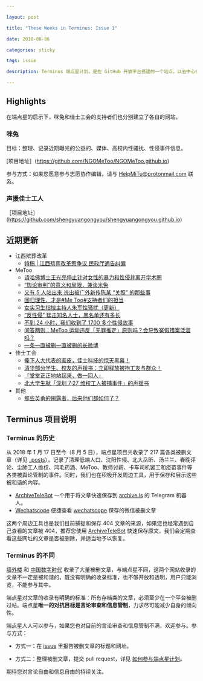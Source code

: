 ```yaml
---

layout: post

title: "These Weeks in Terminus: Issue 1"

date: 2018-08-06

categories: sticky

tags: issue

description: Terminus 端点星计划，是在 GitHub 开放平台搭建的一个站点，以去中心化的方式备份微信、微博等平台被删文章。

---
```


## Highlights

在端点星的启示下，咪兔和佳士工会的支持者们也分别建立了各自的网站。

### 咪兔

目标：整理、记录近期曝光的公益的、媒体、高校内性骚扰、性侵事件信息。

[项目地址］(https://github.com/NGOMeToo/NGOMeToo.github.io)

参与方式：如果您愿意参与志愿协作编辑，请与 <a href="mailto:HelpMiTu@protonmail.com">HelpMiTu@protonmail.com</a> 联系。

### 声援佳士工人

［项目地址］(https://github.com/shengyuangongyou/shengyuangongyou.github.io)

## 近期更新

* 江西殡葬改革
  * [特稿 \| 江西殡葬改革惹争议 民政厅通告纠偏](https://terminus2049.github.io/archive/2018/08/02/jiang-xi-bin-zang-gai-ge.html)
* MeToo
  * [请哈佛博士王光亮停止针对女性的暴力和性侵并离开学术圈](https://terminus2049.github.io/archive/2018/07/31/wang-guang-liang.html)
  * [“舆论审判”的意义和局限，兼谈米兔](https://terminus2049.github.io/archive/2018/07/29/the-value-of-trial-by-public-opinion.html)
  * [又有 5 人站出来 说出被广外新传陈某 “关照” 的那些事](https://terminus2049.github.io/archive/2018/07/29/MeToo-gdufs.html)
  * [回归理性，才是#Me Too#支持者们的担当](https://terminus2049.github.io/archive/2018/07/27/zhangtingting-metoo.html)
  * [女实习生指控主持人朱军性骚扰（更新）](https://terminus2049.github.io/archive/2018/07/27/zhu-jun.html)
  * [“反性侵” 猛击知名人士，黑名单还有多长](https://terminus2049.github.io/archive/2018/07/26/blacklist.html)
  * [不到 24 小时，我们收到了 1700 多个性侵故事](https://terminus2049.github.io/archive/2018/07/26/the-stories-we-collected-in-24h.html)
  * [问答两则：MeToo 运动违反「无罪推定」原则吗？会导致冤假错案泛滥吗？](https://terminus2049.github.io/archive/2018/07/26/two-questions-about-metoo.html)
  * [一条一直被删一直被删的长微博](https://terminus2049.github.io/archive/2018/07/26/zhu-jun-2.html)
* 佳士工会
  * [撕下人大代表的画皮，佳士科技的惊天黑幕！](https://terminus2049.github.io/archive/2018/07/31/si-xia-ren-da-dai-biao.html)
  * [清华部分学生、校友的声援书：立即释放被拘工友与群众！](https://terminus2049.github.io/archive/2018/07/30/qing-hua-sheng-yuan.html)
  * [「堂堂正正地站起来，做一回人」](https://terminus2049.github.io/archive/2018/07/29/tang-tang-zheng-zheng.html)
  * [北大学生就「深圳 7·27 维权工人被捕事件」的声援书](https://terminus2049.github.io/archive/2018/07/29/bei-da-sheng-yuan-gong-ren.html)
* 其他
  * [那些英勇的揭露者，后来他们都如何了？](https://terminus2049.github.io/archive/2018/07/27/the-brave-people.html)

## Terminus 项目说明

### Terminus 的历史

从 2018 年 1 月 17 日至今（8 月 5 日），端点星项目共收录了 217 篇各类被删文章（详见 [_posts](https://github.com/Terminus2049/Terminus2049.github.io/tree/master/_posts)），记录了清理低端人口、沈阳性侵、北大岳昕、汤兰兰、春晚评论、尘肺工人维权、鸿毛药酒、MeToo、教师讨薪、卡车司机罢工和疫苗事件等各类被舆论管制的事件。同时，我们也在积极开发周边工具，用于保存和展示这些被和谐的内容。

* [ArchiveTeleBot](https://github.com/Terminus2049/ArchiveTeleBot) 一个用于将文章快速保存到 [archive.is](https://archive.is/mp.weixin.qq.com) 的 Telegram 机器人。
* [Wechatscope](https://github.com/Terminus2049/Wechatscope) 便捷查看 [wechatscope](http://wechatscope.jmsc.hku.hk/) 保存的微信被删文章

这两个周边工具也是我们目前捕捉和保存 404 文章的来源，如果您也经常遇到自己查看的文章被 404，推荐您使用 [ArchiveTeleBot](https://github.com/Terminus2049/ArchiveTeleBot) 快速保存原文，我们会定期查看这些网址的文章是否被删除，并适当地予以恢复。

### Terminus 的不同

[墙外楼](https://www.letscorp.net/) 和 [中国数字时代](https://chinadigitaltimes.net/chinese/) 收录了大量被删文章，与端点星不同，这两个网站收录的文章不一定是被和谐的，既没有明确的收录标准，也不够开放和透明，用户只能浏览，不能参与其中。

端点星对文章的收录有明确的标准：所有存档类的文章，必须至少在一个平台被删过帖。端点星**唯一的对抗目标是言论审查和信息管制**，力求尽可能减少自身的倾向性。

端点星人人可以参与，如果您也对目前的言论审查和信息管制不满，欢迎参与。参与方式：

- 方式一：在 [issue](https://github.com/Terminus2049/Terminus2049.github.io/issues) 里报告被删文章的标题和网址。

- 方式二：整理被删文章，提交 pull request，详见 [如何参与端点星计划](https://github.com/Terminus2049/Terminus2049.github.io/blob/master/_posts/2018-04-01-how-to-participate-in-terminus.md)。

期待您对言论自由和信息自由的持续关注。
